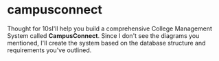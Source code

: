 # campusconnect
Thought for 10sI'll help you build a comprehensive College Management System called **CampusConnect**. Since I don't see the diagrams you mentioned, I'll create the system based on the database structure and requirements you've outlined.  
